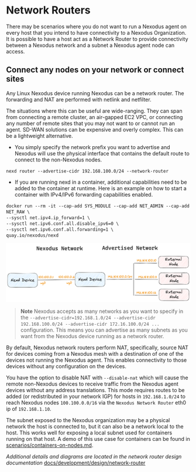 # Network Routers

There may be scenarios where you do not want to run a Nexodus agent on every host that you intend to have connectivity to a Nexodus Organization. It is possible to have a host act as a Network Router to provide connectivity between a Nexodus network and a subnet a Nexodus agent node can access.

## Connect any nodes on your network or connect sites

Any Linux Nexodus device running Nexodus can be a network router. The forwarding and NAT are performed with netlink and netfilter.

The situations where this can be useful are wide-ranging. They can span from connecting a remote cluster, an air-gapped EC2 VPC, or connecting any number of remote sites that you may not want to or cannot run an agent. SD-WAN solutions can be expensive and overly complex. This can be a lightweight alternative.

- You simply specify the network prefix you want to advertise and Nexodus will use the physical interface that contains the default route to connect to the non-Nexodus nodes.

```terminal
nexd router --advertise-cidr 192.168.100.0/24 --network-router
```

- If you are running nexd in a container, additional capabilities need to be added to the container at runtime. Here is an example on how to start a container with IPv4/IPv6 forwarding capabilities enabled.

```terminal
docker run --rm -it --cap-add SYS_MODULE --cap-add NET_ADMIN --cap-add NET_RAW \
--sysctl net.ipv4.ip_forward=1 \
--sysctl net.ipv6.conf.all.disable_ipv6=0 \
--sysctl net.ipv6.conf.all.forwarding=1 \
quay.io/nexodus/nexd
```

![no-alt-text](../images/network-router-simple-example-1.png)

> **Note**
> Nexodus accepts as many networks as you want to specify in the `--advertise-cidr=192.168.1.0/24 --advertise-cidr 192.168.100.0/24 --advertise-cidr 172.16.100.0/24 ...` configuration. This means you can advertise as many subnets as you want from the Nexodus device running as a network router.

By default, Nexodus network routers perform NAT, specifically, source NAT for devices coming from a Nexodus mesh with a destination of one of the devices not running the Nexodus agent. This enables connectivity to those devices without any configuration on the devices.

You have the option to disable NAT with `--disable-nat` which will cause the remote non-Nexodus devices to receive traffic from the Nexodus agent devices without any address translations. This mode requires routes to be added (or redistributed in your network IGP) for hosts in `192.168.1.0/24` to reach Nexodus nodes `100.100.0.0/16` via the `Nexodus Network Router` eth0 ip of `192.168.1.10`.

The subnet exposed to the Nexodus organization may be a physical network the host is connected to, but it can also be a network local to the host. This works well for exposing a local subnet used for containers running on that host. A demo of this use case for containers can be found in [scenarios/containers-on-nodes.md](scenarios/containers-on-nodes.md).

_Additional details and diagrams are located in the network router design documentation_ [docs/development/design/network-router](../development/design/network-router.md)
